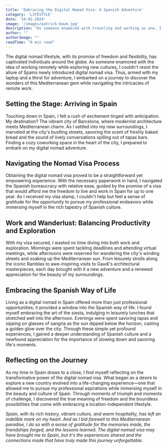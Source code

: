 ```yaml
---
title: 'Embracing the Digital Nomad Visa: A Spanish Adventure'
category: 'LIFESTYLE'
date: '10-02-2024'
image: '/images/patrick-baum.jpg'
description: "As someone enamored with traveling and working as one, I couldn't resist Spain's newly introduced digital nomad visa."
author: ""
authorImage: ""
readTime: "6 min read"
---
```



The digital nomad lifestyle, with its promise of freedom and flexibility, has captivated individuals around the globe. As someone enamored with the idea of working remotely while exploring new cultures, I couldn't resist the allure of Spains newly introduced digital nomad visa. Thus, armed with my laptop and a thirst for adventure, I embarked on a journey to discover the wonders of this Mediterranean gem while navigating the intricacies of remote work.

## Setting the Stage: Arriving in Spain

Touching down in Spain, I felt a rush of excitement tinged with anticipation. My destination? The vibrant city of Barcelona, where modernist architecture meets Mediterranean charm. As I settled into my new surroundings, I marveled at the city's bustling streets, savoring the scent of freshly baked bread and the sound of lively conversations spilling out of tapas bars. Finding a cozy coworking space in the heart of the city, I prepared to embark on my digital nomad adventure.

## Navigating the Nomad Visa Process

Obtaining the digital nomad visa proved to be a straightforward yet empowering experience. With the necessary paperwork in hand, I navigated the Spanish bureaucracy with relative ease, guided by the promise of a visa that would afford me the freedom to live and work in Spain for up to one year. As I received my visa stamp, I couldn't help but feel a sense of gratitude for the opportunity to pursue my professional endeavors while immersing myself in the rich tapestry of Spanish culture.

## Work and Wanderlust: Balancing Productivity and Exploration

With my visa secured, I wasted no time diving into both work and exploration. Mornings were spent tackling deadlines and attending virtual meetings, while afternoons were reserved for wandering the city's winding streets and soaking up the Mediterranean sun. From leisurely strolls along the iconic Ramblas to awe-inspiring visits to Gaudí's architectural masterpieces, each day brought with it a new adventure and a renewed appreciation for the beauty of my surroundings.

## Embracing the Spanish Way of Life

Living as a digital nomad in Spain offered more than just professional opportunities; it provided a window into the Spanish way of life. I found myself embracing the art of the siesta, indulging in leisurely lunches that stretched well into the afternoon. Evenings were spent savoring tapas and sipping on glasses of sangria as the sun dipped below the horizon, casting a golden glow over the city. Through these simple yet profound experiences, I gained a deeper understanding of Spanish culture and a newfound appreciation for the importance of slowing down and savoring life's moments.

## Reflecting on the Journey

As my time in Spain draws to a close, I find myself reflecting on the transformative power of the digital nomad visa. What began as a desire to explore a new country evolved into a life-changing experience—one that allowed me to pursue my professional aspirations while immersing myself in the beauty and culture of Spain. Through moments of triumph and moments of challenge, I discovered the true meaning of freedom and the boundless possibilities that come with embracing a location-independent lifestyle.

_Spain, with its rich history, vibrant culture, and warm hospitality, has left an indelible mark on my heart. And as I bid farewell to this Mediterranean paradise, I do so with a sense of gratitude for the memories made, the friendships forged, and the lessons learned. The digital nomad visa may have brought me to Spain, but it's the experiences shared and the connections made that have truly made this journey unforgettable._
